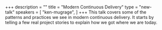+++
description = ""
title = "Modern Continuous Delivery"
type = "new-talk"
speakers = [
        "ken-mugrage",
]
+++
This talk covers some of the patterns and practices we see in modern continuous delivery. It starts by telling a few real project stories to explain how we got where we are today.